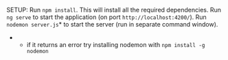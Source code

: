 SETUP:
Run `npm install`. This will install all the required dependencies.
Run `ng serve` to start the application (on port `http://localhost:4200/`).
Run `nodemon server.js`* to start the server (run in separate command window).

* - if it returns an error try installing nodemon with `npm install -g nodemon`
